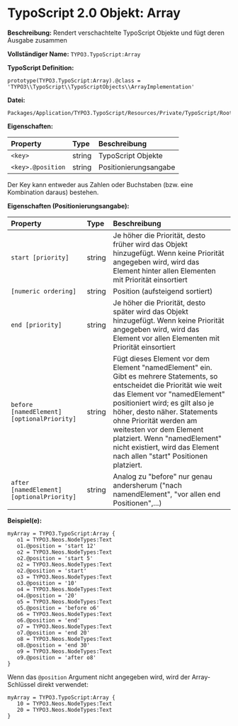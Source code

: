 # TypoScript 2.0 Objekt: Array

**Beschreibung:** Rendert verschachtelte TypoScript Objekte und fügt deren Ausgabe zusammen

**Vollständiger Name:** `TYPO3.TypoScript:Array`

**TypoScript Definition:** 
```
prototype(TYPO3.TypoScript:Array).@class = 'TYPO3\\TypoScript\\TypoScriptObjects\\ArrayImplementation'
```

**Datei:**
```
Packages/Application/TYPO3.TypoScript/Resources/Private/TypoScript/Root.ts2
```

**Eigenschaften:**

| Property | Type | Beschreibung |
| :------- | :------ | :------- |
| `<key>` | string | TypoScript Objekte |
| `<key>.@position` | string | Positionierungsangabe |

Der Key kann entweder aus Zahlen oder Buchstaben (bzw. eine Kombination daraus) bestehen.


**Eigenschaften (Positionierungsangabe):**

| Property | Type | Beschreibung |
| :------- | :------ | :------- |
| `start [priority]` | string | Je höher die Priorität, desto früher wird das Objekt hinzugefügt. Wenn keine Priorität angegeben wird, wird das Element hinter allen Elementen mit Priorität einsortiert |
| `[numeric ordering]` | string | Position (aufsteigend sortiert) |
| `end [priority]` | string | Je höher die Priorität, desto später wird das Objekt hinzugefügt. Wenn keine Priorität angegeben wird, wird das Element vor allen Elementen mit Priorität einsortiert |
| `before [namedElement] [optionalPriority]` | string | Fügt dieses Element vor dem Element "namedElement" ein. Gibt es mehrere Statements, so entscheidet die Priorität wie weit das Element vor "namedElement" positioniert wird; es gilt also je höher, desto näher. Statements ohne Priorität werden am weitesten vor dem Element platziert. Wenn "namedElement" nicht existiert, wird das Element nach allen "start" Positionen platziert. |
| `after [namedElement] [optionalPriority]` | string | Analog zu "before" nur genau andersherum ("nach namendElement", "vor allen end Positionen",...) |


**Beispiel(e):**

```
myArray = TYPO3.TypoScript:Array {
   o1 = TYPO3.Neos.NodeTypes:Text
   o1.@position = 'start 12'
   o2 = TYPO3.Neos.NodeTypes:Text
   o2.@position = 'start 5'
   o2 = TYPO3.Neos.NodeTypes:Text
   o2.@position = 'start'
   o3 = TYPO3.Neos.NodeTypes:Text
   o3.@position = '10'
   o4 = TYPO3.Neos.NodeTypes:Text
   o4.@position = '20'
   o5 = TYPO3.Neos.NodeTypes:Text
   o5.@position = 'before o6'
   o6 = TYPO3.Neos.NodeTypes:Text
   o6.@position = 'end'
   o7 = TYPO3.Neos.NodeTypes:Text
   o7.@position = 'end 20'
   o8 = TYPO3.Neos.NodeTypes:Text
   o8.@position = 'end 30'
   o9 = TYPO3.Neos.NodeTypes:Text
   o9.@position = 'after o8'
}
```

Wenn das `@position` Argument nicht angegeben wird, wird der Array-Schlüssel direkt verwendet:

```
myArray = TYPO3.TypoScript:Array {
   10 = TYPO3.Neos.NodeTypes:Text
   20 = TYPO3.Neos.NodeTypes:Text
}
```

